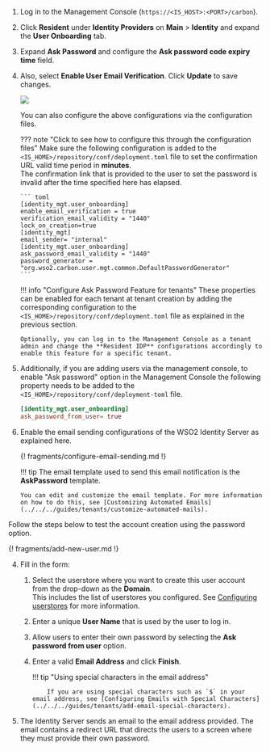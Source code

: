 1.  Log in to the Management Console (`https://<IS_HOST>:<PORT>/carbon`).

2.  Click **Resident** under **Identity Providers** on **Main** > **Identity** and expand the **User Onboarding** tab.

3.  Expand **Ask Password** and configure the **Ask password code expiry time** field. 

4.  Also, select **Enable User Email Verification**. Click **Update** to save changes.
                
    ![](../../../assets/img/fragments/resident-idp-ask-password-configs.png) 
    
    You can also configure the above configurations via the configuration
    files. 
    

    ??? note "Click to see how to configure this through the configuration files" 
        <a name="file-based-config"></a>
        Make sure the following configuration is added
        to the ` <IS_HOME>/repository/conf/deployment.toml ` file to set the
        confirmation URL valid time period in **minutes**.  
        The confirmation link that is provided to the user to set the
        password is invalid after the time specified here has elapsed.

        ``` toml
        [identity_mgt.user_onboarding]
        enable_email_verification = true
        verification_email_validity = "1440"
        lock_on_creation=true
        [identity_mgt] 
        email_sender= "internal"
        [identity_mgt.user_onboarding]
        ask_password_email_validity = "1440"
        password_generator = "org.wso2.carbon.user.mgt.common.DefaultPasswordGenerator"
        ```
    
    !!! info "Configure Ask Password Feature for tenants" 
        These properties can be enabled for each tenant at tenant creation by
        adding the corresponding configuration to the `
        <IS_HOME>/repository/conf/deployment.toml` file as explained in the previous section. 
            
        Optionally, you can log in to the Management Console as a tenant
        admin and change the **Resident IDP** configurations accordingly to enable this feature for a specific tenant.

5.  Additionally, if you are adding users via the management console, to
    enable "Ask password" option in the
    Management Console the following property needs to be added to the `
    <IS_HOME>/repository/conf/deployment-toml` file.

    ``` toml
    [identity_mgt.user_onboarding]
    ask_password_from_user= true
    ```

6.  Enable the email sending configurations of the WSO2 Identity Server
    as explained here.
    
    {! fragments/configure-email-sending.md !}

    !!! tip 
        The email template used to send this email notification is
        the **AskPassword** template.
    
        You can edit and customize the email template. For more information
        on how to do this, see [Customizing Automated Emails](../../../guides/tenants/customize-automated-mails).


Follow the steps below to test the account creation using the password option.

{! fragments/add-new-user.md !}

4.  Fill in the form:

    1.  Select the userstore where you want to create this user account
        from the drop-down as the **Domain**.  
        This includes the list of userstores you configured. See
        [Configuring userstores](../../../deploy/configure-user-stores/) for more
        information.
    2.  Enter a unique **User Name** that is used by the user to log in.

    3.  Allow users to enter their own password by selecting the **Ask
        password from user** option.

    4.  Enter a valid **Email Address** and click **Finish**.

        !!! tip "Using special characters in the email address"

                If you are using special characters such as `$` in your email address, see [Configuring Emails with Special Characters](../../../guides/tenants/add-email-special-characters). 

5.  The Identity Server sends an email to the email address provided.
    The email contains a redirect URL that directs the users to a screen
    where they must provide their own password.
